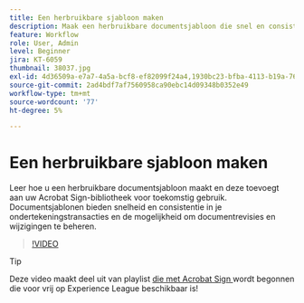 ```yaml
---
title: Een herbruikbare sjabloon maken
description: Maak een herbruikbare documentsjabloon die snel en consistent is
feature: Workflow
role: User, Admin
level: Beginner
jira: KT-6059
thumbnail: 38037.jpg
exl-id: 4d36509a-e7a7-4a5a-bcf8-ef82099f24a4,1930bc23-bfba-4113-b19a-76634667bda3
source-git-commit: 2ad4bdf7af7560958ca90ebc14d09348b0352e49
workflow-type: tm+mt
source-wordcount: '77'
ht-degree: 5%

---
```


# Een herbruikbare sjabloon maken

Leer hoe u een herbruikbare documentsjabloon maakt en deze toevoegt aan uw Acrobat Sign-bibliotheek voor toekomstig gebruik. Documentsjablonen bieden snelheid en consistentie in je ondertekeningstransacties en de mogelijkheid om documentrevisies en wijzigingen te beheren.

>[!VIDEO](https://video.tv.adobe.com/v/38037?quality=12&learn=on&hidetitle=true)

>[!TIP]
>
>Deze video maakt deel uit van playlist [ die met Acrobat Sign ](https://experienceleague.adobe.com/en/playlists/acrobat-sign-get-started-business-users) wordt begonnen die voor vrij op Experience League beschikbaar is!
